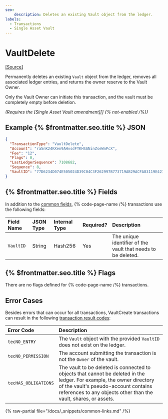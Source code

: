 ```yaml
---
seo:
    description: Deletes an existing Vault object from the ledger.
labels:
  - Transactions
  - Single Asset Vault
---
```


# VaultDelete

[[Source]](https://github.com/Bronek/rippled/blob/vault/src/xrpld/app/tx/detail/VaultDelete.cpp "Source")

Permanently deletes an existing `Vault` object from the ledger, removes all associated ledger entries, and returns the owner reserve to the Vault Owner.

Only the Vault Owner can initiate this transaction, and the vault must be completely empty before deletion.

_(Requires the [Single Asset Vault amendment][] {% not-enabled /%})_

## Example {% $frontmatter.seo.title %} JSON

```json
{
  "TransactionType": "VaultDelete",
  "Account": "ra5nK24KXen9AHvsdFTKHSANinZseWnPcX",
  "Fee": "12",
  "Flags": 0,
  "LastLedgerSequence": 7108682,
  "Sequence": 8,
  "VaultID": "77D6234D074E505024D39C04C3F262997B773719AB29ACFA83119E4210328776"
}
```

## {% $frontmatter.seo.title %}  Fields

In addition to the [common fields](https://xrpl.org/docs/references/protocol/transactions/common-fields#transaction-common-fields), {% code-page-name /%} transactions use the following fields:

| Field Name         | JSON Type | Internal Type | Required? | Description  |
| :----------------- | :-------- | :------------ | :-------- | :------------|
| `VaultID`          | String    | Hash256       | Yes       | The unique identifier of the vault that needs to be deleted. |

## {% $frontmatter.seo.title %} Flags

There are no flags defined for {% code-page-name /%} transactions.

## Error Cases

Besides errors that can occur for all transactions, VaultCreate transactions can result in the following [transaction result codes](https://xrpl.org/docs/references/protocol/transactions/transaction-results):

| Error Code                | Description                        |
| :------------------------ | :----------------------------------|
| `tecNO_ENTRY`             | The `Vault` object with the provided `VaultID` does not exist on the ledger. |
| `tecNO_PERMISSION`        | The account submitting the transaction is not the `Owner` of the vault. |
| `tecHAS_OBLIGATIONS`      | The vault to be deleted is connected to objects that cannot be deleted in the ledger. For example, the owner directory of the vault's pseudo-account contains references to any objects other than the vault, shares, or assets. |

{% raw-partial file="/docs/_snippets/common-links.md" /%}
